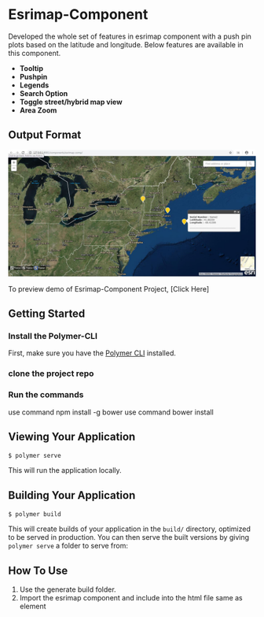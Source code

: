 # Esrimap-Component

Developed the whole set of features in esrimap component with a push pin plots based on the latitude and longitude. Below features are available in this component.
  - **Tooltip**      
  - **Pushpin**    
  - **Legends** 
  - **Search Option**
  - **Toggle street/hybrid map view** 
  - **Area Zoom**

## Output Format
<p align='center'><img src="demo-esrimap.jpg"></p>

To preview demo of Esrimap-Component Project, [Click Here]

## Getting Started
### Install the Polymer-CLI
First, make sure you have the [Polymer CLI](https://www.npmjs.com/package/polymer-cli) installed. 

### clone the project repo

### Run the commands
use command npm install -g bower 
use command bower install

## Viewing Your Application

```
$ polymer serve
```
This will run the application locally.

## Building Your Application

```
$ polymer build
```

This will create builds of your application in the `build/` directory, optimized to be served in production. You can then serve the built versions by giving `polymer serve` a folder to serve from:

## How To Use
  
1. Use the generate build folder.
2. Import the esrimap component and include into the html file same as element
   <esrimap-comp></esrimap-comp>
